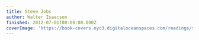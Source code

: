 ```yaml
---
title: Steve Jobs
author: Walter Isaacson
finished: 2012-07-01T00:00:00.000Z
coverImage: 'https://book-covers.nyc3.digitaloceanspaces.com/readings/steve-jobs-01.jpg'
---
```

